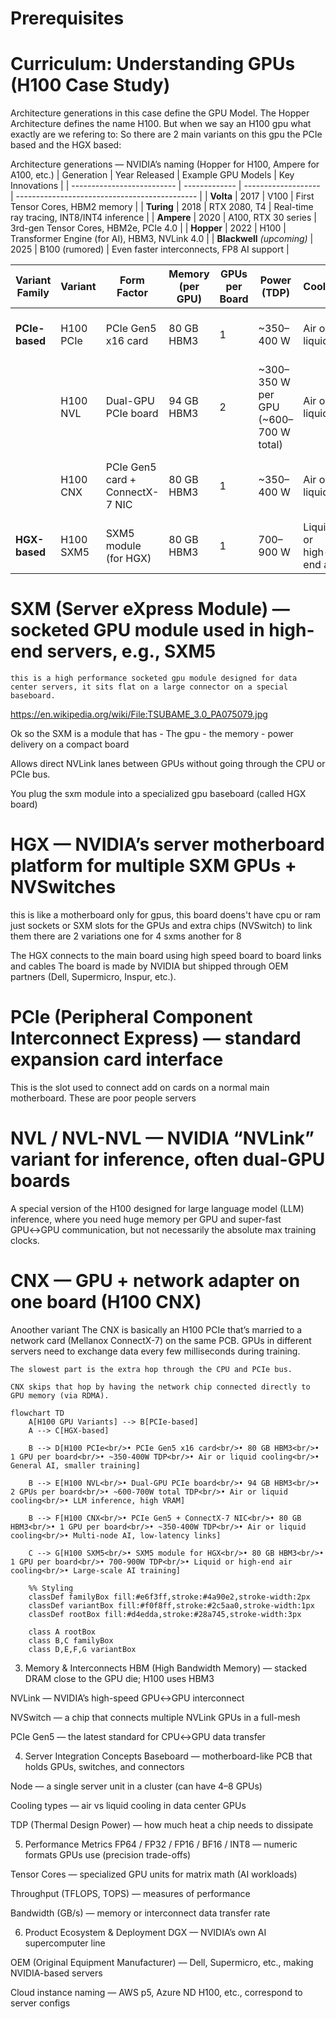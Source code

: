 # Prerequisites

# **Curriculum: Understanding GPUs (H100 Case Study)**
Architecture generations in this case define the GPU Model. The Hopper Architecture defines the name H100. But when we say an H100 gpu what exactly are we refering to:
So there are 2 main variants on this gpu the PCIe based and the HGX based:

Architecture generations — NVIDIA’s naming (Hopper for H100, Ampere for A100, etc.) | Generation                 | Year Released | Example GPU Models  | Key Innovations                               |
| -------------------------- | ------------- | ------------------- | --------------------------------------------- |
| **Volta**                  | 2017          | V100                | First Tensor Cores, HBM2 memory               |
| **Turing**                 | 2018          | RTX 2080, T4        | Real-time ray tracing, INT8/INT4 inference    |
| **Ampere**                 | 2020          | A100, RTX 30 series | 3rd-gen Tensor Cores, HBM2e, PCIe 4.0         |
| **Hopper**                 | 2022          | H100                | Transformer Engine (for AI), HBM3, NVLink 4.0 |
| **Blackwell** *(upcoming)* | 2025          | B100 (rumored)      | Even faster interconnects, FP8 AI support     |

| Variant Family   | Variant       | Form Factor | Memory (per GPU) | GPUs per Board | Power (TDP)      | Cooling        | Best For                        | Example Deployment               |
|------------------|--------------|-------------|------------------|----------------|------------------|----------------|----------------------------------|-----------------------------------|
| **PCIe-based**   | H100 PCIe    | PCIe Gen5 x16 card | 80 GB HBM3       | 1              | ~350–400 W       | Air or liquid  | General AI, smaller training     | Dell PowerEdge, Supermicro        |
|                  | H100 NVL     | Dual-GPU PCIe board | 94 GB HBM3       | 2              | ~300–350 W per GPU (~600–700 W total) | Air or liquid  | LLM inference, high VRAM         | NVIDIA-certified inference servers|
|                  | H100 CNX     | PCIe Gen5 card + ConnectX-7 NIC | 80 GB HBM3 | 1 | ~350–400 W | Air or liquid | Multi-node AI, low-latency links | HPC clusters, InfiniBand AI nodes |
| **HGX-based**    | H100 SXM5    | SXM5 module (for HGX) | 80 GB HBM3       | 1              | 700–900 W        | Liquid or high-end air | Large-scale AI training          | NVIDIA DGX H100, AWS p5           |


# SXM (Server eXpress Module) — socketed GPU module used in high-end servers, e.g., SXM5
    this is a high performance socketed gpu module designed for data center servers, it sits flat on a large connector on a special baseboard.
https://en.wikipedia.org/wiki/File:TSUBAME_3.0_PA075079.jpg

Ok so the SXM is a module that has
    - The gpu
    - the memory
    - power delivery on a compact board

Allows direct NVLink lanes between GPUs without going through the CPU or PCIe bus.

You plug the sxm module into a specialized gpu baseboard (called HGX board)

# HGX — NVIDIA’s server motherboard platform for multiple SXM GPUs + NVSwitches
this is like a motherboard only for gpus, this board doens't have cpu or ram just sockets or SXM slots for the GPUs and extra chips (NVSwitch) to link them
there are 2 variations
one for 4 sxms another for 8

The HGX connects to the main board using high speed board to board links and cables
The board is made by NVIDIA but shipped through OEM partners (Dell, Supermicro, Inspur, etc.).

# PCIe (Peripheral Component Interconnect Express) — standard expansion card interface

This is the slot used to connect add on cards on a normal main motherboard. These are poor people servers

# NVL / NVL-NVL — NVIDIA “NVLink” variant for inference, often dual-GPU boards
A special version of the H100 designed for large language model (LLM) inference, where you need huge memory per GPU and super-fast GPU↔GPU communication, but not necessarily the absolute max training clocks.

# CNX — GPU + network adapter on one board (H100 CNX)
Anoother variant
The CNX is basically an H100 PCIe that’s married to a network card (Mellanox ConnectX-7) on the same PCB.
    GPUs in different servers need to exchange data every few milliseconds during training.

    The slowest part is the extra hop through the CPU and PCIe bus.

    CNX skips that hop by having the network chip connected directly to GPU memory (via RDMA).

```mermaid
flowchart TD
    A[H100 GPU Variants] --> B[PCIe-based]
    A --> C[HGX-based]
    
    B --> D[H100 PCIe<br/>• PCIe Gen5 x16 card<br/>• 80 GB HBM3<br/>• 1 GPU per board<br/>• ~350-400W TDP<br/>• Air or liquid cooling<br/>• General AI, smaller training]
    
    B --> E[H100 NVL<br/>• Dual-GPU PCIe board<br/>• 94 GB HBM3<br/>• 2 GPUs per board<br/>• ~600-700W total TDP<br/>• Air or liquid cooling<br/>• LLM inference, high VRAM]
    
    B --> F[H100 CNX<br/>• PCIe Gen5 + ConnectX-7 NIC<br/>• 80 GB HBM3<br/>• 1 GPU per board<br/>• ~350-400W TDP<br/>• Air or liquid cooling<br/>• Multi-node AI, low-latency links]
    
    C --> G[H100 SXM5<br/>• SXM5 module for HGX<br/>• 80 GB HBM3<br/>• 1 GPU per board<br/>• 700-900W TDP<br/>• Liquid or high-end air cooling<br/>• Large-scale AI training]
    
    %% Styling
    classDef familyBox fill:#e6f3ff,stroke:#4a90e2,stroke-width:2px
    classDef variantBox fill:#f0f8ff,stroke:#2c5aa0,stroke-width:1px
    classDef rootBox fill:#d4edda,stroke:#28a745,stroke-width:3px
    
    class A rootBox
    class B,C familyBox
    class D,E,F,G variantBox
```

3. Memory & Interconnects
HBM (High Bandwidth Memory) — stacked DRAM close to the GPU die; H100 uses HBM3

NVLink — NVIDIA’s high-speed GPU↔GPU interconnect

NVSwitch — a chip that connects multiple NVLink GPUs in a full-mesh

PCIe Gen5 — the latest standard for CPU↔GPU data transfer

4. Server Integration Concepts
Baseboard — motherboard-like PCB that holds GPUs, switches, and connectors

Node — a single server unit in a cluster (can have 4–8 GPUs)

Cooling types — air vs liquid cooling in data center GPUs

TDP (Thermal Design Power) — how much heat a chip needs to dissipate

5. Performance Metrics
FP64 / FP32 / FP16 / BF16 / INT8 — numeric formats GPUs use (precision trade-offs)

Tensor Cores — specialized GPU units for matrix math (AI workloads)

Throughput (TFLOPS, TOPS) — measures of performance

Bandwidth (GB/s) — memory or interconnect data transfer rate

6. Product Ecosystem & Deployment
DGX — NVIDIA’s own AI supercomputer line

OEM (Original Equipment Manufacturer) — Dell, Supermicro, etc., making NVIDIA-based servers

Cloud instance naming — AWS p5, Azure ND H100, etc., correspond to server configs
